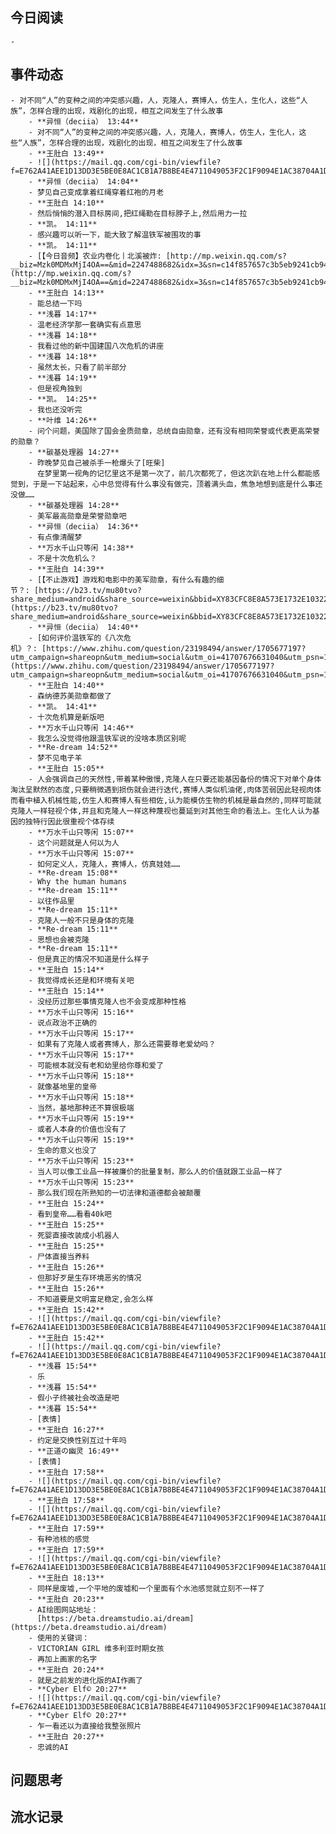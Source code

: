 ## 今日阅读
	-
## 事件动态
	- 对不同“人”的变种之间的冲突感兴趣，人，克隆人，赛博人，仿生人，生化人，这些“人族”，怎样合理的出现，戏剧化的出现，相互之间发生了什么故事
		- **异恒（deciia） 13:44**
		- 对不同“人”的变种之间的冲突感兴趣，人，克隆人，赛博人，仿生人，生化人，这些“人族”，怎样合理的出现，戏剧化的出现，相互之间发生了什么故事
		- **王肚白 13:49**
		- ![](https://mail.qq.com/cgi-bin/viewfile?f=E762A41AEE1D13DD3E5BE0E8AC1CB1A7B8BE4E4711049053F2C1F9094E1AC38704A1DC7642426A3034ED131FF9812DA0BF8B00E299018A117FC69DF6976B25B3A2975D2D63E2ACA208E9A305C6FBC56A9164E740E3CE8F7051113A3066942237&mailid=ZL0011_hH3NzJqMmGsucWMA7uSQRca&sid=J94eMGZwQrH0MSNA&net=2894867998)
		- **异恒（deciia） 14:04**
		- 梦见自己变成拿着红绳穿着红袍的月老
		- **王肚白 14:10**
		- 然后悄悄的潜入目标房间,把红绳勒在目标脖子上,然后用力一拉
		- **凯。 14:11**
		- 感兴趣可以听一下，能大致了解温铁军被围攻的事
		- **凯。 14:11**
		- [【今日音频】农业内卷化丨北溪被炸: [http://mp.weixin.qq.com/s?__biz=Mzk0MDMxMjI4OA==&mid=2247488682&idx=3&sn=c14f857657c3b5eb9241cb944d872a74&chksm=c2e2c725f5954e335502e7093763c6d3edf632dadb24513bdb8df6ee0bbb5ba9fd0921465d4b&mpshare=1&scene=1&srcid=10019yMnOOI55txtM65kHPoX&sharer_sharetime=1664604628181&sharer_shareid=4f654ea9846365669d490a6ccd87920d#rd](http://mp.weixin.qq.com/s?__biz=Mzk0MDMxMjI4OA==&mid=2247488682&idx=3&sn=c14f857657c3b5eb9241cb944d872a74&chksm=c2e2c725f5954e335502e7093763c6d3edf632dadb24513bdb8df6ee0bbb5ba9fd0921465d4b&mpshare=1&scene=1&srcid=10019yMnOOI55txtM65kHPoX&sharer_sharetime=1664604628181&sharer_shareid=4f654ea9846365669d490a6ccd87920d#rd)]
		- **王肚白 14:13**
		- 能总结一下吗
		- **浅暮 14:17**
		- 温老经济学那一套确实有点意思
		- **浅暮 14:18**
		- 我看过他的新中国建国八次危机的讲座
		- **浅暮 14:18**
		- 虽然太长，只看了前半部分
		- **浅暮 14:19**
		- 但是视角独到
		- **凯。 14:25**
		- 我也还没听完
		- **叶维 14:26**
		- 问个问题，美国除了国会金质勋章，总统自由勋章，还有没有相同荣誉或代表更高荣誉的勋章？
		- **碳基处理器 14:27**
		- 昨晚梦见自己被杀手一枪爆头了[旺柴]
		  在梦里第一视角的记忆里这不是第一次了，前几次都死了，但这次趴在地上什么都能感觉到，于是一下站起来，心中总觉得有什么事没有做完，顶着满头血，焦急地想到底是什么事还没做……
		- **碳基处理器 14:28**
		- 美军最高勋章是荣誉勋章吧
		- **异恒（deciia） 14:36**
		- 有点像清醒梦
		- **万水千山只等闲 14:38**
		- 不是十次危机么？
		- **王肚白 14:39**
		- [【不止游戏】游戏和电影中的美军勋章，有什么有趣的细节？: [https://b23.tv/mu80tvo?share_medium=android&share_source=weixin&bbid=XY83CFC8E8A573E1732E103223CCFF60B5E6C&ts=1664606378734](https://b23.tv/mu80tvo?share_medium=android&share_source=weixin&bbid=XY83CFC8E8A573E1732E103223CCFF60B5E6C&ts=1664606378734)]
		- **异恒（deciia） 14:40**
		- [如何评价温铁军的《八次危机》？: [https://www.zhihu.com/question/23198494/answer/1705677197?utm_campaign=shareopn&utm_medium=social&utm_oi=41707676631040&utm_psn=1559553004671496192&utm_source=wechat_session](https://www.zhihu.com/question/23198494/answer/1705677197?utm_campaign=shareopn&utm_medium=social&utm_oi=41707676631040&utm_psn=1559553004671496192&utm_source=wechat_session)]
		- **王肚白 14:40**
		- 森纳德苏美勋章都做了
		- **凯。 14:41**
		- 十次危机算是新版吧
		- **万水千山只等闲 14:46**
		- 我怎么没觉得他跟温铁军说的没啥本质区别呢
		- **Re-dream 14:52**
		- 梦不见电子羊
		- **王肚白 15:05**
		- 人会强调自己的天然性,带着某种傲慢,克隆人在只要还能基因备份的情况下对单个身体淘汰呈默然的态度,只要稍微遇到损伤就会进行迭代,赛博人类似机油佬,肉体苦弱因此轻视肉体而看中植入机械性能,仿生人和赛博人有些相佐,认为能模仿生物的机械是最自然的,同样可能就克隆人一样轻视个体,并且和克隆人一样这种蔑视也蔓延到对其他生命的看法上。生化人认为基因的独特行因此很重视个体存续
		- **万水千山只等闲 15:07**
		- 这个问题就是人何以为人
		- **万水千山只等闲 15:07**
		- 如何定义人，克隆人，赛博人，仿真娃娃……
		- **Re-dream 15:08**
		- Why the human humans
		- **Re-dream 15:11**
		- 以往作品里
		- **Re-dream 15:11**
		- 克隆人一般不只是身体的克隆
		- **Re-dream 15:11**
		- 思想也会被克隆
		- **Re-dream 15:11**
		- 但是真正的情况不知道是什么样子
		- **王肚白 15:14**
		- 我觉得成长还是和环境有关吧
		- **王肚白 15:14**
		- 没经历过那些事情克隆人也不会变成那种性格
		- **万水千山只等闲 15:16**
		- 说点政治不正确的
		- **万水千山只等闲 15:17**
		- 如果有了克隆人或者赛博人，那么还需要尊老爱幼吗？
		- **万水千山只等闲 15:17**
		- 可能根本就没有老和幼里给你尊和爱了
		- **万水千山只等闲 15:18**
		- 就像基地里的皇帝
		- **万水千山只等闲 15:18**
		- 当然，基地那种还不算很极端
		- **万水千山只等闲 15:19**
		- 或者人本身的价值也没有了
		- **万水千山只等闲 15:19**
		- 生命的意义也没了
		- **万水千山只等闲 15:23**
		- 当人可以像工业品一样被廉价的批量复制，那么人的价值就跟工业品一样了
		- **万水千山只等闲 15:23**
		- 那么我们现在所熟知的一切法律和道德都会被颠覆
		- **王肚白 15:24**
		- 看到皇帝……看看40k吧
		- **王肚白 15:25**
		- 死婴直接改装成小机器人
		- **王肚白 15:25**
		- 尸体直接当养料
		- **王肚白 15:26**
		- 但那好歹是生存环境恶劣的情况
		- **王肚白 15:26**
		- 不知道要是文明富足稳定,会怎么样
		- **王肚白 15:42**
		- ![](https://mail.qq.com/cgi-bin/viewfile?f=E762A41AEE1D13DD3E5BE0E8AC1CB1A7B8BE4E4711049053F2C1F9094E1AC38704A1DC7642426A3034ED131FF9812DA0BF8B00E299018A1150934435A498A1B25DEDA0F75B5F3E04E00350FE3E52A46415A136DD6991AC4C8B3F175E6CEA4A01&mailid=ZL0011_hH3NzJqMmGsucWMA7uSQRca&sid=J94eMGZwQrH0MSNA&net=2894867998)
		- **王肚白 15:42**
		- ![](https://mail.qq.com/cgi-bin/viewfile?f=E762A41AEE1D13DD3E5BE0E8AC1CB1A7B8BE4E4711049053F2C1F9094E1AC38704A1DC7642426A3034ED131FF9812DA0BF8B00E299018A112D84BA594E8F018B789995915054D2B8D6B9AE9572DC7E99849B5A6FF018ADFF791901842D134A30&mailid=ZL0011_hH3NzJqMmGsucWMA7uSQRca&sid=J94eMGZwQrH0MSNA&net=2894867998)
		- **浅暮 15:54**
		- 乐
		- **浅暮 15:54**
		- 假小子终被社会改造是吧
		- **浅暮 15:54**
		- [表情]
		- **王肚白 16:27**
		- 约定是交换性别互过十年吗
		- **正道の幽灵 16:49**
		- [表情]
		- **王肚白 17:58**
		- ![](https://mail.qq.com/cgi-bin/viewfile?f=E762A41AEE1D13DD3E5BE0E8AC1CB1A7B8BE4E4711049053F2C1F9094E1AC38704A1DC7642426A3034ED131FF9812DA0BF8B00E299018A11903235E31D52089A5030991D16B8AEC9D1105B3D25613E62ADDDA16029E937C9A687964B50FC002A&mailid=ZL0011_hH3NzJqMmGsucWMA7uSQRca&sid=J94eMGZwQrH0MSNA&net=2894867998)
		- **王肚白 17:58**
		- ![](https://mail.qq.com/cgi-bin/viewfile?f=E762A41AEE1D13DD3E5BE0E8AC1CB1A7B8BE4E4711049053F2C1F9094E1AC38704A1DC7642426A3034ED131FF9812DA0BF8B00E299018A11E05D320515FAB8F414E1A3885724CA655ADDF49DF613E6FF3C520E4BAAC16AB20A75663926DE178B&mailid=ZL0011_hH3NzJqMmGsucWMA7uSQRca&sid=J94eMGZwQrH0MSNA&net=2894867998)
		- **王肚白 17:59**
		- 有种池核的感觉
		- **王肚白 17:59**
		- ![](https://mail.qq.com/cgi-bin/viewfile?f=E762A41AEE1D13DD3E5BE0E8AC1CB1A7B8BE4E4711049053F2C1F9094E1AC38704A1DC7642426A3034ED131FF9812DA0BF8B00E299018A11A744EBB8AF251D2BCEC535692EA4F363F19C2554F9B9B156E168CD7E9396DC704D75FBC6A41E0BD9&mailid=ZL0011_hH3NzJqMmGsucWMA7uSQRca&sid=J94eMGZwQrH0MSNA&net=2894867998)
		- **王肚白 18:13**
		- 同样是废墟,一个平地的废墟和一个里面有个水池感觉就立刻不一样了
		- **王肚白 20:23**
		- AI绘图网站地址：
		  [https://beta.dreamstudio.ai/dream](https://beta.dreamstudio.ai/dream)
		- 使用的关键词：
		- VICTORIAN GIRL 维多利亚时期女孩
		- 再加上画家的名字
		- **王肚白 20:24**
		- 就是之前发的进化版的AI作画了
		- **Cyber Elf© 20:27**
		- ![](https://mail.qq.com/cgi-bin/viewfile?f=E762A41AEE1D13DD3E5BE0E8AC1CB1A7B8BE4E4711049053F2C1F9094E1AC38704A1DC7642426A3034ED131FF9812DA0BF8B00E299018A1178F826504A4DB84F7EBA9D96EFBF8DBD01996E58FA8BA128B8358BA75339D132AA4549D3602470D1&mailid=ZL0011_hH3NzJqMmGsucWMA7uSQRca&sid=J94eMGZwQrH0MSNA&net=2894867998)
		- **Cyber Elf© 20:27**
		- 乍一看还以为直接给我整张照片
		- **王肚白 20:27**
		- 忠诚的AI
## 问题思考
## 流水记录